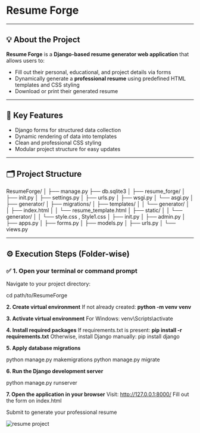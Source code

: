 # **Resume Forge**

---

## **💡 About the Project**

**Resume Forge** is a **Django-based resume generator web application** that allows users to:

- Fill out their personal, educational, and project details via forms  
- Dynamically generate a **professional resume** using predefined HTML templates and CSS styling  
- Download or print their generated resume

---

## **🔷 Key Features**

- Django forms for structured data collection  
- Dynamic rendering of data into templates  
- Clean and professional CSS styling  
- Modular project structure for easy updates

---

## **🗂️ Project Structure**

ResumeForge/
│
├── manage.py
├── db.sqlite3
│
├── resume_forge/ 
│ ├── init.py
│ ├── settings.py
│ ├── urls.py
│ ├── wsgi.py
│ └── asgi.py
│
├── generator/ 
│ ├── migrations/
│ ├── templates/
│ │ └── generator/
│ │ ├── index.html 
│ │ └── resume_template.html 
│ ├── static/
│ │ └── generator/
│ │ └── style.css , Style1.css
│ ├── init.py
│ ├── admin.py
│ ├── apps.py
│ ├── forms.py
│ ├── models.py
│ ├── urls.py
│ └── views.py


---

## **⚙️ Execution Steps (Folder-wise)**

### ✅ **1. Open your terminal or command prompt**

Navigate to your project directory:

cd path/to/ResumeForge


 **2. Create virtual environment**
If not already created:
    **python -m venv venv**


 **3. Activate virtual environment**
For Windows:
venv\Scripts\activate

**4. Install required packages**
If requirements.txt is present:
     **pip install -r requirements.txt**
Otherwise, install Django manually:
     pip install django

**5. Apply database migrations**

python manage.py makemigrations
python manage.py migrate

**6. Run the Django development server**

python manage.py runserver

**7. Open the application in your browser**
Visit:
http://127.0.0.1:8000/
Fill out the form on index.html

Submit to generate your professional resume

![resume project](https://github.com/user-attachments/assets/3c16829c-e190-4f2c-8b7b-c03dbbf25f1b)
